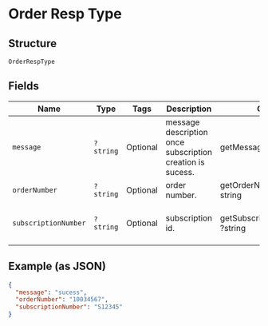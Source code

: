 
# Order Resp Type

## Structure

`OrderRespType`

## Fields

| Name | Type | Tags | Description | Getter | Setter |
|  --- | --- | --- | --- | --- | --- |
| `message` | `?string` | Optional | message description once subscription creation is sucess. | getMessage(): ?string | setMessage(?string message): void |
| `orderNumber` | `?string` | Optional | order number. | getOrderNumber(): ?string | setOrderNumber(?string orderNumber): void |
| `subscriptionNumber` | `?string` | Optional | subscription id. | getSubscriptionNumber(): ?string | setSubscriptionNumber(?string subscriptionNumber): void |

## Example (as JSON)

```json
{
  "message": "sucess",
  "orderNumber": "10034567",
  "subscriptionNumber": "S12345"
}
```

